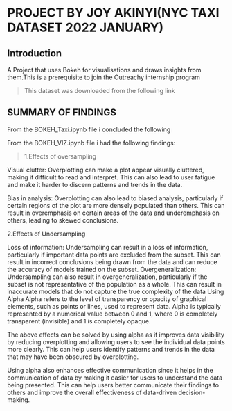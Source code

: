 # PROJECT BY JOY AKINYI(NYC TAXI DATASET 2022 JANUARY)
## Introduction
A Project that uses Bokeh for visualisations and draws insights from them.This is a prerequisite to join the Outreachy internship program
> This dataset was downloaded from the following link
## SUMMARY OF FINDINGS
From the BOKEH_Taxi.ipynb file i concluded the following




From the BOKEH_VIZ.ipynb file i had the following findings:
> 1.Effects of oversampling

Visual clutter: Overplotting can make a plot appear visually cluttered, making it difficult to read and interpret. This can also lead to user fatigue and make it harder to discern patterns and trends in the data.

Bias in analysis: Overplotting can also lead to biased analysis, particularly if certain regions of the plot are more densely populated than others. This can result in overemphasis on certain areas of the data and underemphasis on others, leading to skewed conclusions.

2.Effects of Undersampling

Loss of information: Undersampling can result in a loss of information, particularly if important data points are excluded from the subset. This can result in incorrect conclusions being drawn from the data and can reduce the accuracy of models trained on the subset.
Overgeneralization: Undersampling can also result in overgeneralization, particularly if the subset is not representative of the population as a whole. This can result in inaccurate models that do not capture the true complexity of the data
Using Alpha
Alpha refers to the level of transparency or opacity of graphical elements, such as points or lines, used to represent data. Alpha is typically represented by a numerical value between 0 and 1, where 0 is completely transparent (invisible) and 1 is completely opaque.

The above effects can be solved by using alpha as it improves data visibility by reducing overplotting and allowing users to see the individual data points more clearly. This can help users identify patterns and trends in the data that may have been obscured by overplotting.

Using alpha also enhances effective communication since it helps in the communication of data by making it easier for users to understand the data being presented. This can help users better communicate their findings to others and improve the overall effectiveness of data-driven decision-making.

